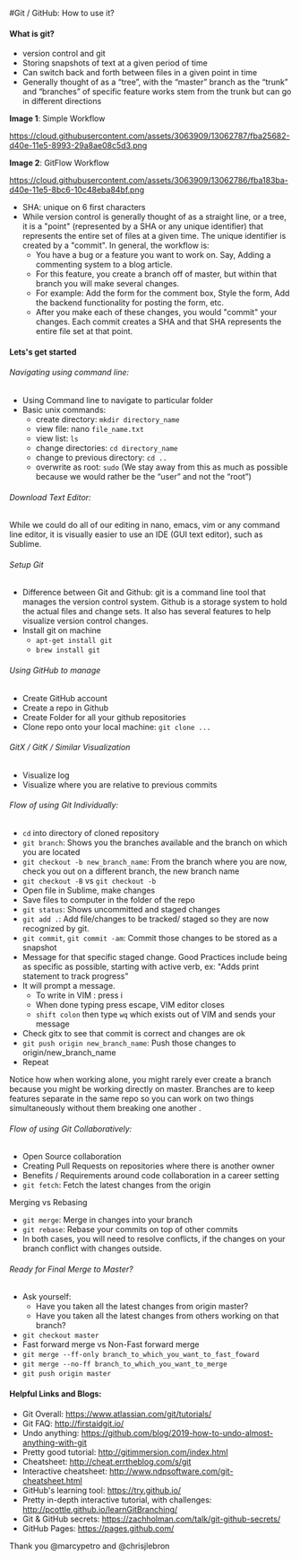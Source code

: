 #Git / GitHub: How to use it? 

#### What is git?
 - version control and git
 - Storing snapshots of text at a given period of time 
 - Can switch back and forth between files in a given point in time
 - Generally thought of as a “tree”, with the “master” branch as the “trunk” and “branches” of specific feature works stem from the trunk but can go in different directions

**Image 1**: Simple Workflow

https://cloud.githubusercontent.com/assets/3063909/13062787/fba25682-d40e-11e5-8993-29a8ae08c5d3.png

**Image 2**: GitFlow Workflow

https://cloud.githubusercontent.com/assets/3063909/13062786/fba183ba-d40e-11e5-8bc6-10c48eba84bf.png

 - SHA: unique on 6 first characters
 - While version control is generally thought of as a straight line, or a tree, it is a "point" (represented by a SHA or any unique identifier) that represents the entire set of files at a given time. The unique identifier is created by a "commit". In general, the workflow is: 
     - You have a bug or a feature you want to work on. Say, Adding a commenting system to a blog article. 
     - For this feature, you create a branch off of master, but within that branch you will make several changes. 
     - For example: Add the form for the comment box, Style the form, Add the backend functionality for posting the form, etc.
     - After you make each of these changes, you would "commit" your changes. Each commit creates a SHA and that SHA represents the  entire file set at that point.

#### Lets's get started
###### Navigating using command line:
 - Using Command line to navigate to particular folder
 - Basic unix commands:
     - create directory: `mkdir directory_name`
     - view file: nano `file_name.txt`
     - view list: `ls`
     - change directories: `cd directory_name`
     - change to previous directory: `cd ..`
     - overwrite as root: `sudo` (We stay away from this as much as possible because we would rather be the “user” and not the “root”)

###### Download Text Editor: 
While we could do all of our editing in nano, emacs, vim or any command line editor, it is visually easier to use an IDE (GUI text editor), such as Sublime.

###### Setup Git
 - Difference between Git and Github: git is a command line tool that manages the version control system. Github is a storage system to hold the actual files and change sets. It also has several features to help visualize version control changes.
 - Install git on machine
     - `apt-get install git`
     - `brew install git`

###### Using GitHub to manage
 - Create GitHub account
 - Create a repo in Github
 - Create Folder for all your github repositories
 - Clone repo onto your local machine: `git clone ...`

###### GitX / GitK / Similar Visualization
 - Visualize log
 - Visualize where you are relative to previous commits

###### Flow of using Git Individually:
 - `cd` into directory of cloned repository
 - `git branch`: Shows you the branches available and the branch on which you are located
 - `git checkout -b new_branch_name`: From the branch where you are now, check you out on a different branch, the new branch name
 - `git checkout -B` vs `git checkout -b`
 - Open file in Sublime, make changes 
 - Save files to computer in the folder of the repo 
 - `git status`: Shows uncommitted and staged changes
 - `git add .`: Add file/changes  to be tracked/ staged so they are now recognized by git.
 - `git commit`, `git commit -am`: Commit those changes to be stored as a snapshot 
 - Message for that specific staged change. Good Practices include being as specific as possible, starting with active verb, ex: "Adds print statement to track progress" 
 - It will prompt a message. 
     - To write in VIM : press i 
     - When done typing press escape, VIM editor closes
     - `shift colon` then type `wq` which exists out of VIM and sends your message
 - Check gitx to see that commit is correct and changes are ok 
 - `git push origin new_branch_name`:  Push those changes to origin/new_branch_name 
 - Repeat

Notice how when working alone, you might rarely ever create a branch because you might be working directly on master. Branches are to keep features separate in the same repo so you can work on two things simultaneously without them breaking one another . 


###### Flow of using Git Collaboratively:
 - Open Source collaboration 
 - Creating Pull Requests on repositories where there is another owner 
 - Benefits / Requirements around code collaboration in a career setting
 - `git fetch`: Fetch the latest changes from the origin

Merging vs Rebasing
 - `git merge`: Merge in changes into your branch
 - `git rebase`: Rebase your commits on top of other commits
 - In both cases, you will need to resolve conflicts, if the changes on your branch conflict with changes outside.

###### Ready for Final Merge to Master?
 - Ask yourself: 
     - Have you taken all the latest changes from origin master?
     - Have you taken all the latest changes from others working on that branch?
 - `git checkout master`
 - Fast forward merge vs Non-Fast forward merge
 - `git merge --ff-only branch_to_which_you_want_to_fast_foward`
 - `git merge --no-ff branch_to_which_you_want_to_merge`
 - `git push origin master`


#### Helpful Links and Blogs:
 - Git Overall: https://www.atlassian.com/git/tutorials/
 - Git FAQ: http://firstaidgit.io/
 - Undo anything: https://github.com/blog/2019-how-to-undo-almost-anything-with-git
 - Pretty good tutorial: http://gitimmersion.com/index.html
 - Cheatsheet: http://cheat.errtheblog.com/s/git
 - Interactive cheatsheet: http://www.ndpsoftware.com/git-cheatsheet.html
 - GitHub's learning tool: https://try.github.io/
 - Pretty in-depth interactive tutorial, with challenges: http://pcottle.github.io/learnGitBranching/
 - Git & GitHub secrets: https://zachholman.com/talk/git-github-secrets/
 - GitHub Pages: https://pages.github.com/

Thank you @marcypetro and @chrisjlebron